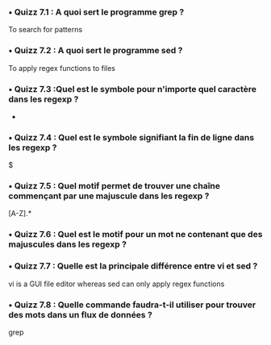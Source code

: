 ### • Quizz	7.1 : A quoi sert le programme grep ?
To search for patterns
### • Quizz	7.2 : A quoi sert le programme sed ?
To apply regex functions to files
### • Quizz	7.3 :Quel est le symbole pour n'importe quel caractère dans les regexp ?
*
### • Quizz	7.4 : Quel est le symbole signifiant la fin de ligne dans les regexp ?
$
### • Quizz	7.5 : Quel motif permet de trouver une chaîne commençant par une majuscule dans les regexp ?
[A-Z].*
### • Quizz	7.6 : Quel est le motif pour un mot ne contenant que des majuscules dans les regexp ?

### • Quizz	7.7 : Quelle est la principale différence entre vi et sed ?
vi is a GUI file editor whereas sed can only apply regex functions
### • Quizz	7.8 : Quelle commande faudra-t-il utiliser pour trouver des mots dans un flux de données ?
grep